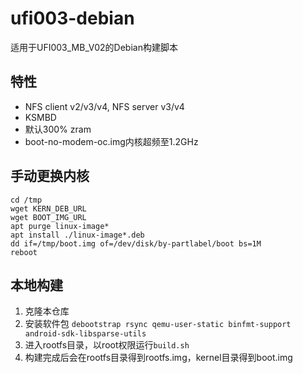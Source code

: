 # ufi003-debian
适用于UFI003_MB_V02的Debian构建脚本

## 特性
- NFS client v2/v3/v4, NFS server v3/v4
- KSMBD
- 默认300% zram
- boot-no-modem-oc.img内核超频至1.2GHz

## 手动更换内核
```shell
cd /tmp
wget KERN_DEB_URL
wget BOOT_IMG_URL
apt purge linux-image*
apt install ./linux-image*.deb
dd if=/tmp/boot.img of=/dev/disk/by-partlabel/boot bs=1M
reboot
```

## 本地构建
1. 克隆本仓库
2. 安装软件包 `debootstrap rsync qemu-user-static binfmt-support android-sdk-libsparse-utils`
3. 进入rootfs目录，以root权限运行`build.sh`
4. 构建完成后会在rootfs目录得到rootfs.img，kernel目录得到boot.img
